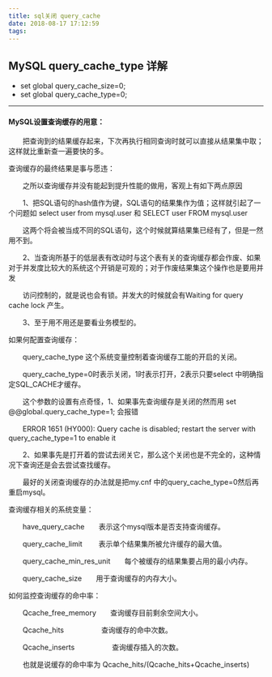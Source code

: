 ```yaml
---
title: sql关闭 query_cache
date: 2018-08-17 17:12:59
tags:
---
```


## MySQL query_cache_type 详解
- set global query_cache_size=0;
- set global query_cache_type=0;

--------

#### MySQL设置查询缓存的用意：

　　把查询到的结果缓存起来，下次再执行相同查询时就可以直接从结果集中取；这样就比重新查一遍要快的多。

 

查询缓存的最终结果是事与愿违：

　　之所以查询缓存并没有能起到提升性能的做用，客观上有如下两点原因

　　1、把SQL语句的hash值作为键，SQL语句的结果集作为值；这样就引起了一个问题如 select user from mysql.user 和 SELECT user FROM mysql.user 

　　这两个将会被当成不同的SQL语句，这个时候就算结果集已经有了，但是一然用不到。

 

　　2、当查询所基于的低层表有改动时与这个表有关的查询缓存都会作废、如果对于并发度比较大的系统这个开销是可观的；对于作废结果集这个操作也是要用并发

　　访问控制的，就是说也会有锁。并发大的时候就会有Waiting for query cache lock 产生。

 

　　3、至于用不用还是要看业务模型的。

 

如果何配置查询缓存：

　　query_cache_type 这个系统变量控制着查询缓存工能的开启的关闭。

　　query_cache_type=0时表示关闭，1时表示打开，2表示只要select 中明确指定SQL_CACHE才缓存。

　　这个参数的设置有点奇怪，1、如果事先查询缓存是关闭的然而用 set @@global.query_cache_type=1; 会报错

　　ERROR 1651 (HY000): Query cache is disabled; restart the server with query_cache_type=1 to enable it

　　2、如果事先是打开着的尝试去闭关它，那么这个关闭也是不完全的，这种情况下查询还是会去尝试查找缓存。

　　最好的关闭查询缓存的办法就是把my.cnf 中的query_cache_type=0然后再重启mysql。

 

查询缓存相关的系统变量：

　　have_query_cache　　表示这个mysql版本是否支持查询缓存。

　　query_cache_limit　　 表示单个结果集所被允许缓存的最大值。

　　query_cache_min_res_unit　　每个被缓存的结果集要占用的最小内存。

　　query_cache_size　　用于查询缓存的内存大小。

 

如何监控查询缓存的命中率： 

　　Qcache_free_memory　　查询缓存目前剩余空间大小。

　　Qcache_hits　　　　　     查询缓存的命中次数。

　　Qcache_inserts　　　　　 查询缓存插入的次数。

　　也就是说缓存的命中率为 Qcache_hits/(Qcache_hits+Qcache_inserts)